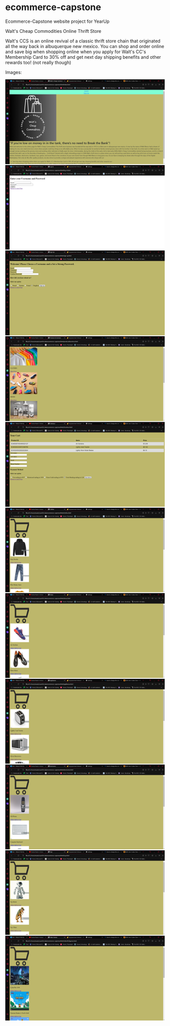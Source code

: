 # ecommerce-capstone
Ecommerce-Capstone website project for YearUp

Walt's Cheap Commodities Online Thrift Store

Walt's CCS is an online revival of a classic thrift store chain that originated all the way back in albuquerque new mexico. You can shop and order online and save big when shopping online when you apply for Walt's CC's Membership Card to 30% off and get next day shipping benefits and other rewards too! (not really though)

Images:

![Alt text](<Screenshot 2023-10-13 102542.png>) ![Alt text](<Screenshot 2023-10-13 102603.png>) ![Alt text](<Screenshot 2023-10-13 102652.png>) ![Alt text](<Screenshot 2023-10-13 102706.png>) ![Alt text](<Screenshot 2023-10-13 102718.png>) ![Alt text](<Screenshot 2023-10-13 102741.png>) ![Alt text](<Screenshot 2023-10-13 102751.png>) ![Alt text](<Screenshot 2023-10-13 102801.png>) ![Alt text](<Screenshot 2023-10-13 102812.png>) ![Alt text](<Screenshot 2023-10-13 102821.png>) ![Alt text](<Screenshot 2023-10-13 102831.png>)